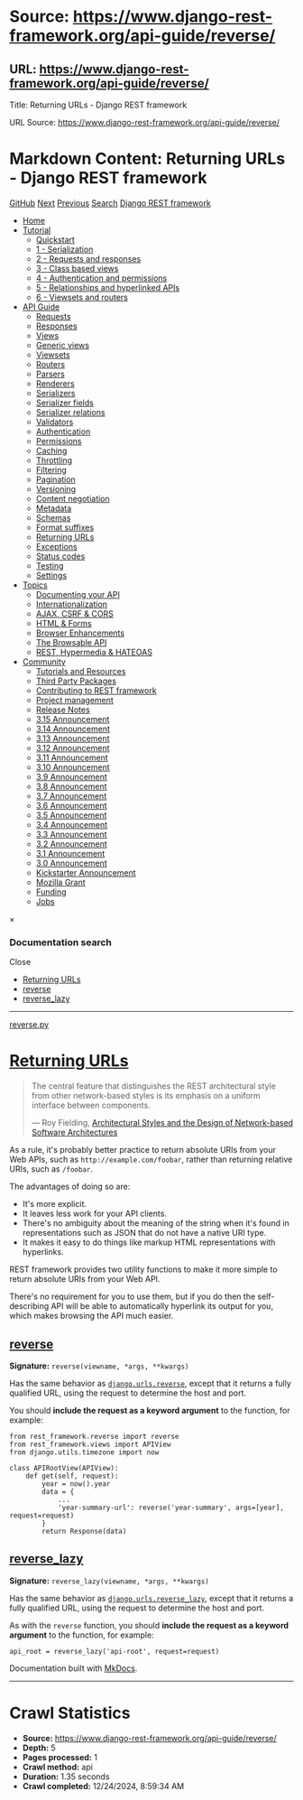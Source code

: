 # Source: https://www.django-rest-framework.org/api-guide/reverse/

## URL: https://www.django-rest-framework.org/api-guide/reverse/

Title: Returning URLs - Django REST framework

URL Source: https://www.django-rest-framework.org/api-guide/reverse/

Markdown Content:
Returning URLs - Django REST framework
===============

[GitHub](https://github.com/encode/django-rest-framework/tree/master) [Next](https://www.django-rest-framework.org/api-guide/exceptions/) [Previous](https://www.django-rest-framework.org/api-guide/format-suffixes/) [Search](https://www.django-rest-framework.org/api-guide/reverse/#mkdocs_search_modal) [Django REST framework](https://www.django-rest-framework.org/)

*   [Home](https://www.django-rest-framework.org/)
*   [Tutorial](https://www.django-rest-framework.org/api-guide/reverse/#)
    *   [Quickstart](https://www.django-rest-framework.org/tutorial/quickstart/)
    *   [1 - Serialization](https://www.django-rest-framework.org/tutorial/1-serialization/)
    *   [2 - Requests and responses](https://www.django-rest-framework.org/tutorial/2-requests-and-responses/)
    *   [3 - Class based views](https://www.django-rest-framework.org/tutorial/3-class-based-views/)
    *   [4 - Authentication and permissions](https://www.django-rest-framework.org/tutorial/4-authentication-and-permissions/)
    *   [5 - Relationships and hyperlinked APIs](https://www.django-rest-framework.org/tutorial/5-relationships-and-hyperlinked-apis/)
    *   [6 - Viewsets and routers](https://www.django-rest-framework.org/tutorial/6-viewsets-and-routers/)
*   [API Guide](https://www.django-rest-framework.org/api-guide/reverse/#)
    *   [Requests](https://www.django-rest-framework.org/api-guide/requests/)
    *   [Responses](https://www.django-rest-framework.org/api-guide/responses/)
    *   [Views](https://www.django-rest-framework.org/api-guide/views/)
    *   [Generic views](https://www.django-rest-framework.org/api-guide/generic-views/)
    *   [Viewsets](https://www.django-rest-framework.org/api-guide/viewsets/)
    *   [Routers](https://www.django-rest-framework.org/api-guide/routers/)
    *   [Parsers](https://www.django-rest-framework.org/api-guide/parsers/)
    *   [Renderers](https://www.django-rest-framework.org/api-guide/renderers/)
    *   [Serializers](https://www.django-rest-framework.org/api-guide/serializers/)
    *   [Serializer fields](https://www.django-rest-framework.org/api-guide/fields/)
    *   [Serializer relations](https://www.django-rest-framework.org/api-guide/relations/)
    *   [Validators](https://www.django-rest-framework.org/api-guide/validators/)
    *   [Authentication](https://www.django-rest-framework.org/api-guide/authentication/)
    *   [Permissions](https://www.django-rest-framework.org/api-guide/permissions/)
    *   [Caching](https://www.django-rest-framework.org/api-guide/caching/)
    *   [Throttling](https://www.django-rest-framework.org/api-guide/throttling/)
    *   [Filtering](https://www.django-rest-framework.org/api-guide/filtering/)
    *   [Pagination](https://www.django-rest-framework.org/api-guide/pagination/)
    *   [Versioning](https://www.django-rest-framework.org/api-guide/versioning/)
    *   [Content negotiation](https://www.django-rest-framework.org/api-guide/content-negotiation/)
    *   [Metadata](https://www.django-rest-framework.org/api-guide/metadata/)
    *   [Schemas](https://www.django-rest-framework.org/api-guide/schemas/)
    *   [Format suffixes](https://www.django-rest-framework.org/api-guide/format-suffixes/)
    *   [Returning URLs](https://www.django-rest-framework.org/api-guide/reverse/)
    *   [Exceptions](https://www.django-rest-framework.org/api-guide/exceptions/)
    *   [Status codes](https://www.django-rest-framework.org/api-guide/status-codes/)
    *   [Testing](https://www.django-rest-framework.org/api-guide/testing/)
    *   [Settings](https://www.django-rest-framework.org/api-guide/settings/)
*   [Topics](https://www.django-rest-framework.org/api-guide/reverse/#)
    *   [Documenting your API](https://www.django-rest-framework.org/topics/documenting-your-api/)
    *   [Internationalization](https://www.django-rest-framework.org/topics/internationalization/)
    *   [AJAX, CSRF & CORS](https://www.django-rest-framework.org/topics/ajax-csrf-cors/)
    *   [HTML & Forms](https://www.django-rest-framework.org/topics/html-and-forms/)
    *   [Browser Enhancements](https://www.django-rest-framework.org/topics/browser-enhancements/)
    *   [The Browsable API](https://www.django-rest-framework.org/topics/browsable-api/)
    *   [REST, Hypermedia & HATEOAS](https://www.django-rest-framework.org/topics/rest-hypermedia-hateoas/)
*   [Community](https://www.django-rest-framework.org/api-guide/reverse/#)
    *   [Tutorials and Resources](https://www.django-rest-framework.org/community/tutorials-and-resources/)
    *   [Third Party Packages](https://www.django-rest-framework.org/community/third-party-packages/)
    *   [Contributing to REST framework](https://www.django-rest-framework.org/community/contributing/)
    *   [Project management](https://www.django-rest-framework.org/community/project-management/)
    *   [Release Notes](https://www.django-rest-framework.org/community/release-notes/)
    *   [3.15 Announcement](https://www.django-rest-framework.org/community/3.15-announcement/)
    *   [3.14 Announcement](https://www.django-rest-framework.org/community/3.14-announcement/)
    *   [3.13 Announcement](https://www.django-rest-framework.org/community/3.13-announcement/)
    *   [3.12 Announcement](https://www.django-rest-framework.org/community/3.12-announcement/)
    *   [3.11 Announcement](https://www.django-rest-framework.org/community/3.11-announcement/)
    *   [3.10 Announcement](https://www.django-rest-framework.org/community/3.10-announcement/)
    *   [3.9 Announcement](https://www.django-rest-framework.org/community/3.9-announcement/)
    *   [3.8 Announcement](https://www.django-rest-framework.org/community/3.8-announcement/)
    *   [3.7 Announcement](https://www.django-rest-framework.org/community/3.7-announcement/)
    *   [3.6 Announcement](https://www.django-rest-framework.org/community/3.6-announcement/)
    *   [3.5 Announcement](https://www.django-rest-framework.org/community/3.5-announcement/)
    *   [3.4 Announcement](https://www.django-rest-framework.org/community/3.4-announcement/)
    *   [3.3 Announcement](https://www.django-rest-framework.org/community/3.3-announcement/)
    *   [3.2 Announcement](https://www.django-rest-framework.org/community/3.2-announcement/)
    *   [3.1 Announcement](https://www.django-rest-framework.org/community/3.1-announcement/)
    *   [3.0 Announcement](https://www.django-rest-framework.org/community/3.0-announcement/)
    *   [Kickstarter Announcement](https://www.django-rest-framework.org/community/kickstarter-announcement/)
    *   [Mozilla Grant](https://www.django-rest-framework.org/community/mozilla-grant/)
    *   [Funding](https://www.django-rest-framework.org/community/funding/)
    *   [Jobs](https://www.django-rest-framework.org/community/jobs/)

×

### Documentation search

Close

*   [Returning URLs](https://www.django-rest-framework.org/api-guide/reverse/#returning-urls)
*   [reverse](https://www.django-rest-framework.org/api-guide/reverse/#reverse)
*   [reverse\_lazy](https://www.django-rest-framework.org/api-guide/reverse/#reverse_lazy)

* * *

[reverse.py](https://github.com/encode/django-rest-framework/tree/master/rest_framework/reverse.py)

[Returning URLs](https://www.django-rest-framework.org/api-guide/reverse/#returning-urls)
=========================================================================================

> The central feature that distinguishes the REST architectural style from other network-based styles is its emphasis on a uniform interface between components.
> 
> — Roy Fielding, [Architectural Styles and the Design of Network-based Software Architectures](https://www.ics.uci.edu/~fielding/pubs/dissertation/rest_arch_style.htm#sec_5_1_5)

As a rule, it's probably better practice to return absolute URIs from your Web APIs, such as `http://example.com/foobar`, rather than returning relative URIs, such as `/foobar`.

The advantages of doing so are:

*   It's more explicit.
*   It leaves less work for your API clients.
*   There's no ambiguity about the meaning of the string when it's found in representations such as JSON that do not have a native URI type.
*   It makes it easy to do things like markup HTML representations with hyperlinks.

REST framework provides two utility functions to make it more simple to return absolute URIs from your Web API.

There's no requirement for you to use them, but if you do then the self-describing API will be able to automatically hyperlink its output for you, which makes browsing the API much easier.

[reverse](https://www.django-rest-framework.org/api-guide/reverse/#reverse)
---------------------------------------------------------------------------

**Signature:** `reverse(viewname, *args, **kwargs)`

Has the same behavior as [`django.urls.reverse`](https://docs.djangoproject.com/en/stable/ref/urlresolvers/#reverse), except that it returns a fully qualified URL, using the request to determine the host and port.

You should **include the request as a keyword argument** to the function, for example:

```
from rest_framework.reverse import reverse
from rest_framework.views import APIView
from django.utils.timezone import now

class APIRootView(APIView):
    def get(self, request):
        year = now().year
        data = {
            ...
            'year-summary-url': reverse('year-summary', args=[year], request=request)
        }
        return Response(data)
```

[reverse\_lazy](https://www.django-rest-framework.org/api-guide/reverse/#reverse_lazy)
--------------------------------------------------------------------------------------

**Signature:** `reverse_lazy(viewname, *args, **kwargs)`

Has the same behavior as [`django.urls.reverse_lazy`](https://docs.djangoproject.com/en/stable/ref/urlresolvers/#reverse-lazy), except that it returns a fully qualified URL, using the request to determine the host and port.

As with the `reverse` function, you should **include the request as a keyword argument** to the function, for example:

```
api_root = reverse_lazy('api-root', request=request)
```

Documentation built with [MkDocs](http://www.mkdocs.org/).

---


# Crawl Statistics

- **Source:** https://www.django-rest-framework.org/api-guide/reverse/
- **Depth:** 5
- **Pages processed:** 1
- **Crawl method:** api
- **Duration:** 1.35 seconds
- **Crawl completed:** 12/24/2024, 8:59:34 AM

